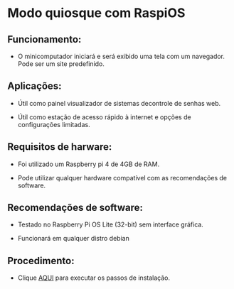 # Modo quiosque com RaspiOS

## Funcionamento:

- O minicomputador iniciará e será exibido uma tela com um navegador. Pode ser um site predefinido.

## Aplicações:

- Útil como painel visualizador de sistemas decontrole de senhas web.

- Útil como estação de acesso rápido à internet e opções de configurações limitadas.

## Requisitos de harware:

- Foi utilizado um Raspberry pi 4 de 4GB de RAM.

- Pode utilizar qualquer hardware compatível com as recomendações de software.

## Recomendações de software:

- Testado no Raspberry Pi OS Lite (32-bit) sem interface gráfica.

- Funcionará em qualquer distro debian

## Procedimento:

- Clique [AQUI](Procedimento.md) para executar os passos de instalação.
